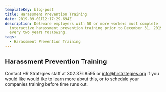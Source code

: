 ```yaml
---
templateKey: blog-post
title: Harassment Prevention Training
date: 2019-09-01T12:17:29.694Z
description: Delaware employers with 50 or more workers must complete
  interactive harassment prevention training prior to December 31, 2019 and
  every two years following.
tags:
  - Harassment Prevention Training
---
```

## Harassment Prevention Training

Contact HR Strategies staff at 302.376.8595 or [info@hrstrategies.org](info@hrstrategies.org) if you would like would like to learn more about this, or to schedule your companies training before  time runs out.
